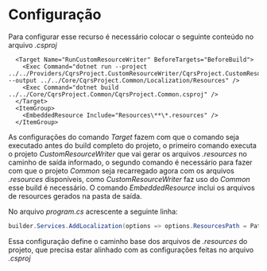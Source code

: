 # Configuração

Para configurar esse recurso é necessário colocar o seguinte conteúdo no arquivo *.csproj*

```csproj
  <Target Name="RunCustomResourceWriter" BeforeTargets="BeforeBuild">
    <Exec Command="dotnet run --project ../../Providers/CqrsProject.CustomResourceWriter/CqrsProject.CustomResourceWriter.csproj --output ../../Core/CqrsProject.Common/Localization/Resources" />
    <Exec Command="dotnet build ../../Core/CqrsProject.Common/CqrsProject.Common.csproj" />
  </Target>
  <ItemGroup>
    <EmbeddedResource Include="Resources\**\*.resources" />
  </ItemGroup>
```

As configurações do comando *Target* fazem com que o comando seja executado antes do build completo do projeto, o primeiro comando executa o projeto *CustomResourceWriter* que vai gerar os arquivos *.resources* no caminho de saída informado, o segundo comando é necessário para fazer com que o projeto *Common* seja recarregado agora com os arquivos *.resources* disponíveis, como *CustomResourceWriter* faz uso do *Common* esse build é necessário.
O comando *EmbeddedResource* inclui os arquivos de resources gerados na pasta de saída.

No arquivo *program.cs* acrescente a seguinte linha:

```c#
builder.Services.AddLocalization(options => options.ResourcesPath = Path.Combine("Localization", "Resources"));
```

Essa configuração define o caminho base dos arquivos de *.resources* do projeto, que precisa estar alinhado com as configurações feitas no arquivo *.csproj*
